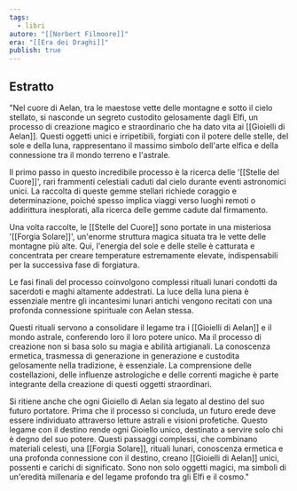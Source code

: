 ```yaml
---
tags:
  - libri
autore: "[[Norbert Filmoore]]"
era: "[[Era dei Draghi]]"
publish: true
---
```

## Estratto
"Nel cuore di Aelan, tra le maestose vette delle montagne e sotto il cielo stellato, si nasconde un segreto custodito gelosamente dagli Elfi, un processo di creazione magico e straordinario che ha dato vita ai [[Gioielli di Aelan]]. Questi oggetti unici e irripetibili, forgiati con il potere delle stelle, del sole e della luna, rappresentano il massimo simbolo dell'arte elfica e della connessione tra il mondo terreno e l'astrale.

Il primo passo in questo incredibile processo è la ricerca delle '[[Stelle del Cuore]]', rari frammenti celestiali caduti dal cielo durante eventi astronomici unici. La raccolta di queste gemme stellari richiede coraggio e determinazione, poiché spesso implica viaggi verso luoghi remoti o addirittura inesplorati, alla ricerca delle gemme cadute dal firmamento.

Una volta raccolte, le [[Stelle del Cuore]] sono portate in una misteriosa '[[Forgia Solare]]', un'enorme struttura magica situata tra le vette delle montagne più alte. Qui, l'energia del sole e delle stelle è catturata e concentrata per creare temperature estremamente elevate, indispensabili per la successiva fase di forgiatura.

Le fasi finali del processo coinvolgono complessi rituali lunari condotti da sacerdoti e maghi altamente addestrati. La luce della luna piena è essenziale mentre gli incantesimi lunari antichi vengono recitati con una profonda connessione spirituale con Aelan stessa.

Questi rituali servono a consolidare il legame tra i [[Gioielli di Aelan]] e il mondo astrale, conferendo loro il loro potere unico. Ma il processo di creazione non si basa solo su magia e abilità artigianali. La conoscenza ermetica, trasmessa di generazione in generazione e custodita gelosamente nella tradizione, è essenziale. La comprensione delle costellazioni, delle influenze astrologiche e delle correnti magiche è parte integrante della creazione di questi oggetti straordinari.

Si ritiene anche che ogni Gioiello di Aelan sia legato al destino del suo futuro portatore. Prima che il processo si concluda, un futuro erede deve essere individuato attraverso letture astrali e visioni profetiche. Questo legame con il destino rende ogni Gioiello unico, destinato a servire solo chi è degno del suo potere. Questi passaggi complessi, che combinano materiali celesti, una [[Forgia Solare]], rituali lunari, conoscenza ermetica e una profonda connessione con il destino, creano [[Gioielli di Aelan]] unici, possenti e carichi di significato. Sono non solo oggetti magici, ma simboli di un'eredità millenaria e del legame profondo tra gli Elfi e il cosmo."